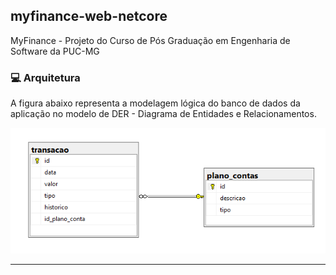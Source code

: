 ## myfinance-web-netcore
MyFinance - Projeto do Curso de Pós Graduação em Engenharia de Software da PUC-MG

### 💻 Arquitetura
A figura abaixo representa a modelagem lógica do banco de dados da aplicação no modelo de DER - Diagrama de Entidades e Relacionamentos.

<img src="docs/DER.png" />
<hr />
